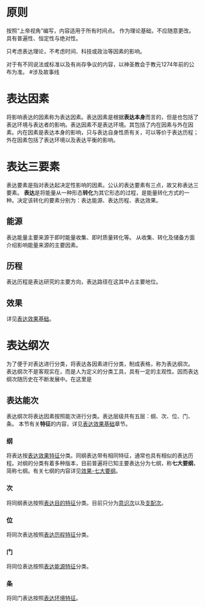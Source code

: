 # 原则
按照“上帝视角”编写，内容适用于所有时间点。
作为理论基础，不应随意更改。
具有普遍性、恒定性与绝对性。

只考虑表达理论，不考虑时间、科技或政治等因素的影响。

对于有不同说法或标准以及有尚存争议的内容，以神圣教会于教元1274年前的公布为准。
#涉及故事线 
# 表达因素
将影响表达的因素称为表达因素。表达因素是根据**表达本身**而言的，但是也包括了表达环境与表达者的影响。表达因素不是表达环境。其包括了内在因素与外在因素。内在因素是表达本身的影响，只与表达自身性质有关，可以等价于表达历程；外在因素包括了表达环境以及表达平衡的影响。

# 表达三要素
表达要素是指对表达起决定性影响的因素。公认的表达要素有三点，故又称表达三要素。
**表达**是将能量从一种形态**转化**为其它形态的过程，是能量转化方式的一种。决定该转化的要素分别为：表达能源、表达历程、表达效果。
## 能源
表达能量主要来源于即时能量收集、即时质量转化等。
从收集、转化及储备方面介绍影响能量来源的主要因素。
## 历程
表达历程是表达研究的主要方向，表达路径在这其中占主要地位。
## 效果
详见[表达效果基础](效果/基础.md#七大要纲)。

# **表达纲次**
为了便于对表达进行分类，将表达各因素进行分类，制成表格，称为表达纲次。
表达纲次不是客观实在，而是人为定义的分类工具，具有一定的主观性。因而表达纲次随历史在不断发展中。在这里是
## 表达能次
表达纲次将表达因素按照能次进行分类。表达层级共有五层：纲、次、位、门、条。
本节有关**特征**的内容，详见[表达效果基础](效果/基础.md)章节。
### 纲
将表达按[表达效果特征](效果/基础.md#效果特征)分类。同纲表达带有相同特征，通常也具有相似的表达历程。对纲的分类有着多种版本，目前普遍将已知主要表达分为七纲，称**七大要纲**，简称七纲。有关七纲的内容详见[效果-七大要纲](效果/基础.md#七大要纲)。
### 次
将同纲表达按照[表达目的特征](效果/基础.md#目的特征)分类。目前只分为[意识次](效果/意识.md#意识次)以及[支配次](效果/支配.md#支配次)。
### 位
将同次表达按照[表达历程特征](历程/基础.md#历程特征)分类。
### 门
将同位表达按照[表达能源特征](能源/第一章%20基础.md#能源特征)分类。
### 条
将同门表达按照[表达环境特征](历程/环境.md#环境特征)。